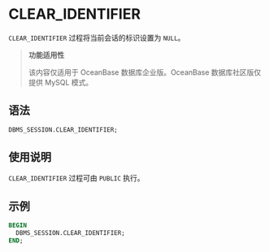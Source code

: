# CLEAR_IDENTIFIER 

`CLEAR_IDENTIFIER` 过程将当前会话的标识设置为 `NULL`。

>**功能适用性**
>
>该内容仅适用于 OceanBase 数据库企业版。OceanBase 数据库社区版仅提供 MySQL 模式。

## 语法 

```sql
DBMS_SESSION.CLEAR_IDENTIFIER;
```


## 使用说明 

`CLEAR_IDENTIFIER` 过程可由 `PUBLIC` 执行。

## 示例 

```sql
BEGIN
  DBMS_SESSION.CLEAR_IDENTIFIER;
END;
```